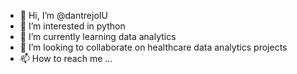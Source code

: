 - 👋 Hi, I’m @dantrejoIU
- 👀 I’m interested in python
- 🌱 I’m currently learning data analytics
- 💞️ I’m looking to collaborate on healthcare data analytics projects
- 📫 How to reach me ...

<!---
dantrejoIU/dantrejoIU is a ✨ special ✨ repository because its `README.md` (this file) appears on your GitHub profile.
You can click the Preview link to take a look at your changes.
--->
